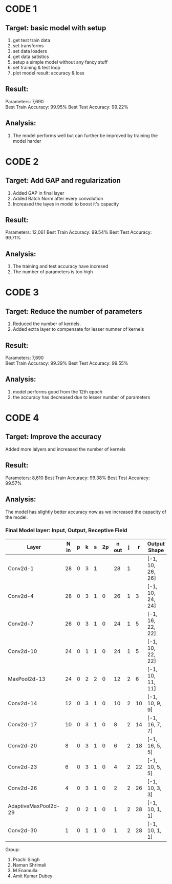 # CODE 1
## Target: basic model with setup	
1. get test train data
2. set transforms
3. set data loaders
4. get data satistics
5. setup a simple model without any fancy stuff
6. set training & test loop
7. plot model result: accuracy & loss
## Result:
Parameters: 7,690	
Best Train Accuracy: 99.95%	
Best Test Accuracy: 99.22%	
## Analysis: 
1. The model performs well but can further be improved by training the model harder

# CODE 2
## Target: Add GAP and regularization
1. Added GAP in final layer
2. Added Batch Norm after every convolution
2. Increased the layes in model to boost it's capacity
## Result:
Parameters: 12,061
Best Train Accuracy: 99.54%
Best Test Accuracy: 99.71%
## Analysis:
1. The training and test accuracy have incresed 
2. The number of parameters is too high

# CODE 3 
## Target: 	Reduce the number of parameters
1. Reduced the number of kernels.
2. Added extra layer to compensate for lesser numner of kernels
## Result:
Parameters: 7,690	
Best Train Accuracy: 99.29%
Best Test Accuracy: 99.55%
## Analysis:
1. model performs good from the 12th epoch
2. the accuracy has decreased due to lesser number of parameters

# CODE 4
## Target: Improve the accuracy
Added more lalyers and increased the number of kernels
## Result:
Parameters: 8,610
Best Train Accuracy: 99.38%
Best Test Accuracy: 99.57%
## Analysis: 
The model has slightly better accuracy now as we increased the capacity of the model.

### Final Model layer: Input, Output, Receptive Field
                    
Layer|	N in|	p|	k|	s|	2p|	n out|	j|	r|	Output Shape|	Param #|
-----|	-----|	-----|	-----|	-----|	-----|	-----|	-----|	-----|	-----|	-----|
Conv2d-1|	28|	0|	3|	1|	|	28|	1|	|	[-1, 10, 26, 26]|	90|
Conv2d-4|	28|	0|	3|	1|	0|	26|	1|	3|	[-1, 10, 24, 24]|	900|
Conv2d-7|	26|	0|	3|	1|	0|	24|	1|	5|	[-1, 16, 22, 22]|	1440|
Conv2d-10|	24|	0|	1|	1|	0|	24|	1|	5|	[-1, 10, 22, 22]|	160|
MaxPool2d-13|	24|	0|	2|	2|	0|	12|	2|	6|	[-1, 10, 11, 11]|	0|
Conv2d-14|	12|	0|	3|	1|	0|	10|	2|	10|	[-1, 10, 9, 9]|	900|
Conv2d-17|	10|	0|	3|	1|	0|	8|	2|	14|	[-1, 16, 7, 7]|	1440|
Conv2d-20|	8|	0|	3|	1|	0|	6|	2|	18|	[-1, 16, 5, 5]|	2304|
Conv2d-23|	6|	0|	3|	1|	0|	4|	2|	22|	[-1, 10, 5, 5]|	160|
Conv2d-26|	4|	0|	3|	1|	0|	2|	2|	26|	[-1, 10, 3, 3]|	900|
AdaptiveMaxPool2d-29|	2|	0|	2|	1|	0|	1|	2|	28|	[-1, 10, 1, 1]|	0|
Conv2d-30|	1|	0|	1|	1|	0|	1|	2|	28|	[-1, 10, 1, 1]|	100|

Group:
1. Prachi Singh
2. Naman Shrimali 
3. M Enamulla
4. Amit Kumar Dubey
